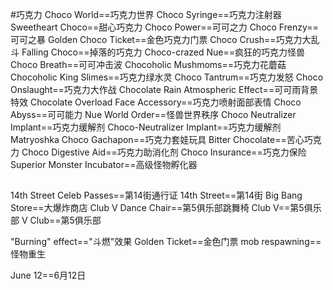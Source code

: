 #巧克力
	Choco World==巧克力世界
	Choco Syringe==巧克力注射器
	Sweetheart Choco==甜心巧克力
	Choco Power==可可之力
	Choco Frenzy==可可之暴
	Golden Choco Ticket==金色巧克力门票
	Choco Crush==巧克力大乱斗
	Falling Choco==掉落的巧克力
	Choco\-crazed Nue==疯狂的巧克力怪兽
	Choco Breath==可可冲击波
	Chocoholic Mushmoms==巧克力花蘑菇
	Chocoholic King Slimes==巧克力绿水灵
	Choco Tantrum==巧克力发怒
	Choco Onslaught==巧克力大作战
	Chocolate Rain Atmospheric Effect==可可雨背景特效
	Chocolate Overload Face Accessory==巧克力喷射面部表情
	Choco Abyss==可可能力
	Nue World Order==怪兽世界秩序
	Choco Neutralizer Implant==巧克力缓解剂
	Choco\-Neutralizer Implant==巧克力缓解剂
	Matryoshka Choco Gachapon==巧克力套娃玩具
	Bitter Chocolate==苦心巧克力
	Choco Digestive Aid==巧克力助消化剂
	Choco Insurance==巧克力保险
	Superior Monster Incubator==高级怪物孵化器
##
14th Street Celeb Passes==第14街通行证
14th Street==第14街
Big Bang Store==大爆炸商店
Club V Dance Chair==第5俱乐部跳舞椅
Club V==第5俱乐部
V Club==第5俱乐部

"Burning" effect=="斗燃"效果
Golden Ticket==金色门票
mob respawning==怪物重生

June 12==6月12日
